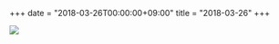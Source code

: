 +++
date = "2018-03-26T00:00:00+09:00"
title = "2018-03-26"
+++

<img class="img-fluid" src="/2018-03-26.jpg" />
